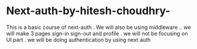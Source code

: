 # Next-auth-by-hitesh-choudhry-
This is a basic course of next-auth . We will also be using middleware .. we will make 3 pages sign-in sign-out and profile . we will not be focusing on UI part . we will be doing authentication by using next auth 
